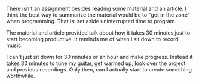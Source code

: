 ######
There isn't an assignment besides reading some material and an article.
I think the best way to summarize the material would be to "get in the zone"
when programming. That is: set aside uninterrupted time to program.

The material and article provided talk about how it takes 30 minutes just
to start becoming productive. It reminds me of when I sit down to record music.

I can't just sit down for 30 minutes or an hour and make progress. Instead
it takes 30 minutes to tune my guitar, get warmed up, look over the project and 
previous recordings. Only then, can I actually start to create something worthwhile.
 